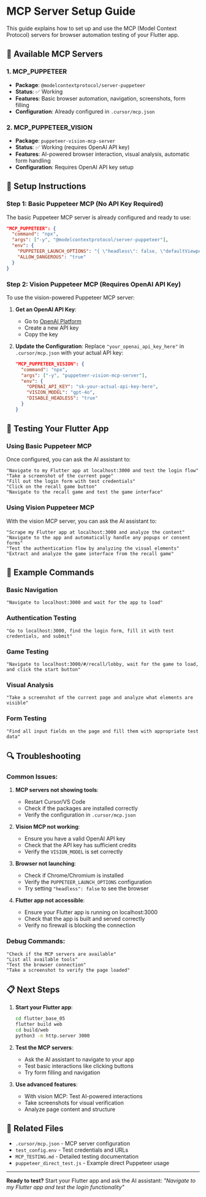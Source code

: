# MCP Server Setup Guide

This guide explains how to set up and use the MCP (Model Context Protocol) servers for browser automation testing of your Flutter app.

## 🚀 Available MCP Servers

### 1. MCP_PUPPETEER
- **Package**: `@modelcontextprotocol/server-puppeteer`
- **Status**: ✅ Working
- **Features**: Basic browser automation, navigation, screenshots, form filling
- **Configuration**: Already configured in `.cursor/mcp.json`

### 2. MCP_PUPPETEER_VISION
- **Package**: `puppeteer-vision-mcp-server`
- **Status**: ✅ Working (requires OpenAI API key)
- **Features**: AI-powered browser interaction, visual analysis, automatic form handling
- **Configuration**: Requires OpenAI API key setup

## 🔧 Setup Instructions

### Step 1: Basic Puppeteer MCP (No API Key Required)

The basic Puppeteer MCP server is already configured and ready to use:

```json
"MCP_PUPPETEER": {
  "command": "npx",
  "args": ["-y", "@modelcontextprotocol/server-puppeteer"],
  "env": {
    "PUPPETEER_LAUNCH_OPTIONS": "{ \"headless\": false, \"defaultViewport\": { \"width\": 1280, \"height\": 720 } }",
    "ALLOW_DANGEROUS": "true"
  }
}
```

### Step 2: Vision Puppeteer MCP (Requires OpenAI API Key)

To use the vision-powered Puppeteer MCP server:

1. **Get an OpenAI API Key**:
   - Go to [OpenAI Platform](https://platform.openai.com/api-keys)
   - Create a new API key
   - Copy the key

2. **Update the Configuration**:
   Replace `"your_openai_api_key_here"` in `.cursor/mcp.json` with your actual API key:

   ```json
   "MCP_PUPPETEER_VISION": {
     "command": "npx",
     "args": ["-y", "puppeteer-vision-mcp-server"],
     "env": {
       "OPENAI_API_KEY": "sk-your-actual-api-key-here",
       "VISION_MODEL": "gpt-4o",
       "DISABLE_HEADLESS": "true"
     }
   }
   ```

## 🧪 Testing Your Flutter App

### Using Basic Puppeteer MCP

Once configured, you can ask the AI assistant to:

```
"Navigate to my Flutter app at localhost:3000 and test the login flow"
"Take a screenshot of the current page"
"Fill out the login form with test credentials"
"Click on the recall game button"
"Navigate to the recall game and test the game interface"
```

### Using Vision Puppeteer MCP

With the vision MCP server, you can ask the AI assistant to:

```
"Scrape my Flutter app at localhost:3000 and analyze the content"
"Navigate to the app and automatically handle any popups or consent forms"
"Test the authentication flow by analyzing the visual elements"
"Extract and analyze the game interface from the recall game"
```

## 🎯 Example Commands

### Basic Navigation
```
"Navigate to localhost:3000 and wait for the app to load"
```

### Authentication Testing
```
"Go to localhost:3000, find the login form, fill it with test credentials, and submit"
```

### Game Testing
```
"Navigate to localhost:3000/#/recall/lobby, wait for the game to load, and click the start button"
```

### Visual Analysis
```
"Take a screenshot of the current page and analyze what elements are visible"
```

### Form Testing
```
"Find all input fields on the page and fill them with appropriate test data"
```

## 🔍 Troubleshooting

### Common Issues:

1. **MCP servers not showing tools**:
   - Restart Cursor/VS Code
   - Check if the packages are installed correctly
   - Verify the configuration in `.cursor/mcp.json`

2. **Vision MCP not working**:
   - Ensure you have a valid OpenAI API key
   - Check that the API key has sufficient credits
   - Verify the `VISION_MODEL` is set correctly

3. **Browser not launching**:
   - Check if Chrome/Chromium is installed
   - Verify the `PUPPETEER_LAUNCH_OPTIONS` configuration
   - Try setting `"headless": false` to see the browser

4. **Flutter app not accessible**:
   - Ensure your Flutter app is running on localhost:3000
   - Check that the app is built and served correctly
   - Verify no firewall is blocking the connection

### Debug Commands:

```
"Check if the MCP servers are available"
"List all available tools"
"Test the browser connection"
"Take a screenshot to verify the page loaded"
```

## 📋 Next Steps

1. **Start your Flutter app**:
   ```bash
   cd flutter_base_05
   flutter build web
   cd build/web
   python3 -m http.server 3000
   ```

2. **Test the MCP servers**:
   - Ask the AI assistant to navigate to your app
   - Test basic interactions like clicking buttons
   - Try form filling and navigation

3. **Use advanced features**:
   - With vision MCP: Test AI-powered interactions
   - Take screenshots for visual verification
   - Analyze page content and structure

## 🔗 Related Files

- `.cursor/mcp.json` - MCP server configuration
- `test_config.env` - Test credentials and URLs
- `MCP_TESTING.md` - Detailed testing documentation
- `puppeteer_direct_test.js` - Example direct Puppeteer usage

---

**Ready to test?** Start your Flutter app and ask the AI assistant: *"Navigate to my Flutter app and test the login functionality"* 